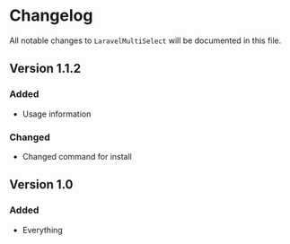 # Changelog

All notable changes to `LaravelMultiSelect` will be documented in this file.

## Version 1.1.2
### Added
- Usage information

### Changed
- Changed command for install

## Version 1.0

### Added
- Everything
